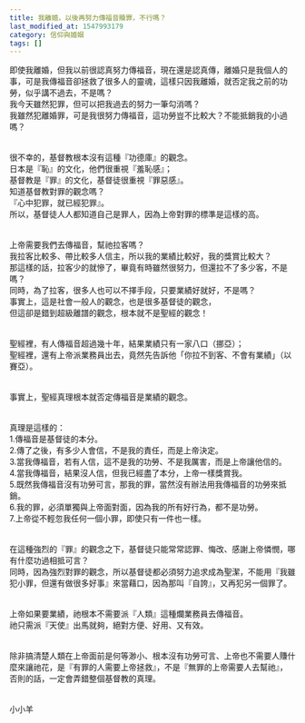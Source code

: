 ```yaml
---
title: 我離婚，以後再努力傳福音贖罪，不行嗎？
last_modified_at: 1547993179
category: 信仰與婚姻
tags: []
---
```


<p>即使我離婚，但我以前很認真努力傳福音，現在還是認真傳，離婚只是我個人的事，可是我傳福音卻拯救了很多人的靈魂，這樣只因我離婚，就否定我之前的功勞，似乎講不過去，不是嗎？<br/><!--more-->我今天雖然犯罪，但可以把我過去的努力一筆勾消嗎？<br/>我雖然犯離婚罪，可是我很努力傳福音，這功勞豈不比較大？不能抵銷我的小過嗎？<br/><br/><br/>很不幸的，基督教根本沒有這種『功德庫』的觀念。<br/>日本是『恥』的文化，他們很重視『羞恥感』；<br/>基督教是『罪』的文化，基督徒很重視『罪惡感』。<br/>知道基督教對罪的觀念嗎？<br/>『心中犯罪，就已經犯罪』。<br/>所以，基督徒人人都知道自己是罪人，因為上帝對罪的標準是這樣的高。<br/><br/><br/>上帝需要我們去傳福音，幫祂拉客嗎？<br/>我拉客比較多、帶比較多人信主，所以我的業績比較好，我的獎賞比較大？<br/>那這樣的話，拉客少的就慘了，畢竟有時雖然很努力，但還拉不了多少客，不是嗎？<br/>同時，為了拉客，很多人也可以不擇手段，只要業績好就好，不是嗎？<br/>事實上，這是社會一般人的觀念，也是很多基督徒的觀念，<br/>但這卻是錯到超級離譜的觀念，根本就不是聖經的觀念！<br/><br/><br/>聖經裡，有人傳福音超過幾十年，結果業績只有一家八口（挪亞）；<br/>聖經裡，還有上帝派業務員出去，竟然先告訴他「你拉不到客、不會有業績」（以賽亞）。<br/><br/><br/>事實上，聖經真理根本就否定傳福音是業績的觀念。<br/><br/><br/>真理是這樣的：<br/>1.傳福音是基督徒的本分。<br/>2.傳了之後，有多少人會信，不是我的責任，而是上帝決定。<br/>3.當我傳福音，若有人信，這不是我的功勞、不是我厲害，而是上帝讓他信的。<br/>4.當我傳福音，結果沒人信，但我已經盡了本分，上帝一樣獎賞我。<br/>5.既然我傳福音沒有功勞可言，那我的罪，當然沒有辦法用我傳福音的功勞來抵銷。<br/>6.我的罪，必須單獨與上帝面對面，因為我的所有好行為，都不是功勞。<br/>7.上帝從不輕忽我任何一個小罪，即使只有一件也一樣。<br/><br/><br/>在這種強烈的『罪』的觀念之下，基督徒只能常常認罪、悔改、感謝上帝憐憫，哪有什麼功過相抵可言？<br/>同時，因為強烈對罪的觀念，所以基督徒都必須努力追求成為聖潔，不能用『我雖犯小罪，但還有做很多好事』來當藉口，因為那叫『自誇』，又再犯另一個罪了。<br/><br/><br/>上帝如果要業績，祂根本不需要派『人類』這種爛業務員去傳福音。<br/>祂只需派『天使』出馬就夠，絕對方便、好用、又有效。<br/><br/><br/>除非搞清楚人類在上帝面前是何等渺小、根本沒有功勞可言、上帝也不需要人賺什麼來讓祂花，是『有罪的人需要上帝拯救』，不是『無罪的上帝需要人去幫祂』，<br/>否則的話，一定會弄錯整個基督教的真理。<br/><br/><br/>小小羊</p>
